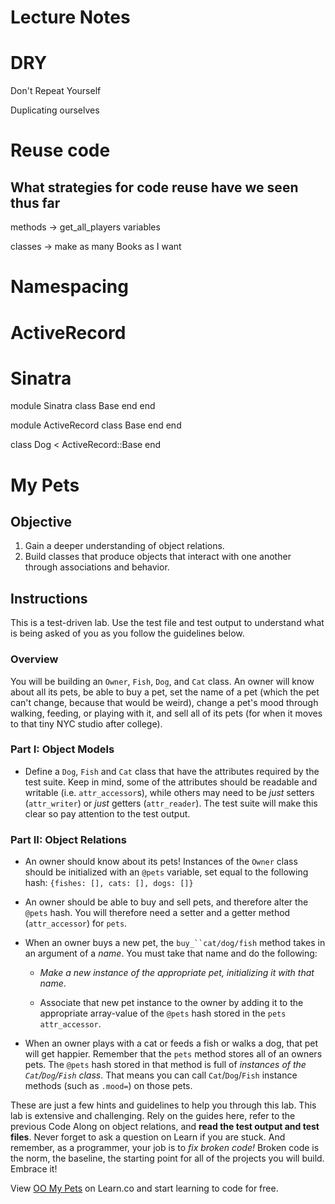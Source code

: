 # Lecture Notes

# DRY
Don't Repeat Yourself


Duplicating ourselves
# Reuse code
## What strategies for code reuse have we seen thus far
methods -> get_all_players
variables

classes -> make as many Books as I want



# Namespacing

# ActiveRecord
# Sinatra

module Sinatra
  class Base
  end
end

module ActiveRecord
  class Base
  end
end

class Dog < ActiveRecord::Base
end

# My Pets

## Objective

1.  Gain a deeper understanding of object relations.
2.  Build classes that produce objects that interact with one another through
    associations and behavior.

## Instructions

This is a test-driven lab. Use the test file and test output to understand what
is being asked of you as you follow the guidelines below.

### Overview

You will be building an `Owner`, `Fish`, `Dog`, and `Cat` class. An owner will
know about all its pets, be able to buy a pet, set the name of a pet (which the
pet can't change, because that would be weird), change a pet's mood through
walking, feeding, or playing with it, and sell all of its pets (for when it
moves to that tiny NYC studio after college).

### Part I: Object Models

- Define a `Dog`, `Fish` and `Cat` class that have the attributes required by the
  test suite. Keep in mind, some of the attributes should be readable and writable
  (i.e. `attr_accessor`s), while others may need to be _just_ setters
  (`attr_writer`) or _just_ getters (`attr_reader`). The test suite will make this
  clear so pay attention to the test output.

### Part II: Object Relations

- An owner should know about its pets! Instances of the `Owner` class should be
  initialized with an `@pets` variable, set equal to the following hash:
  `{fishes: [], cats: [], dogs: []}`

- An owner should be able to buy and sell pets, and therefore alter the `@pets`
  hash. You will therefore need a setter and a getter method (`attr_accessor`)
  for `pets`.

- When an owner buys a new pet, the ` buy_``cat/dog/fish ` method takes in an
  argument of a _name_. You must take that name and do the following:

  - _Make a new instance of the appropriate pet, initializing it with that name_.

  - Associate that new pet instance to the owner by adding it to the appropriate
    array-value of the `@pets` hash stored in the `pets` `attr_accessor`.

- When an owner plays with a cat or feeds a fish or walks a dog, that pet will
  get happier. Remember that the `pets` method stores all of an owners pets. The
  `@pets` hash stored in that method is full of _instances of the
  `Cat`/`Dog`/`Fish` class_. That means you can call `Cat`/`Dog`/`Fish` instance
  methods (such as `.mood=`) on those pets.

These are just a few hints and guidelines to help you through this lab. This lab
is extensive and challenging. Rely on the guides here, refer to the previous
Code Along on object relations, and **read the test output and test files**.
Never forget to ask a question on Learn if you are stuck. And remember, as a
programmer, your job is to _fix broken code!_ Broken code is the norm, the
baseline, the starting point for all of the projects you will build. Embrace it!

<p class='util--hide'>View <a href='https://learn.co/lessons/oo-my-pets'>OO My Pets</a> on Learn.co and start learning to code for free.</p>
